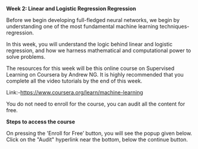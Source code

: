**Week 2: Linear and Logistic Regression Regression**

Before we begin developing full-fledged neural networks, we begin by understanding one of the most fundamental machine learning techniques- regression.

In this week, you will understand the logic behind linear and logistic regression, and how we harness mathematical and computational power to solve problems.

The resources for this week will be this online course on Supervised Learning on Coursera by Andrew NG. It is highly recommended that you complete all the video tutorials by the end of this week.

Link:-https://www.coursera.org/learn/machine-learning

You do not need to enroll for the course, you can audit all the content for free.

**Steps to access the course**


On pressing the 'Enroll for Free’ button, you will see the popup given below. Click on the "Audit" hyperlink near the bottom, below the continue button.

